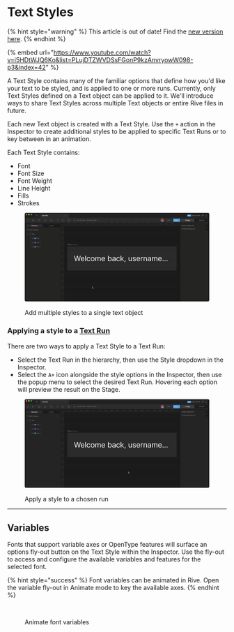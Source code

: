 # Text Styles

{% hint style="warning" %}
This article is out of date! Find the [new version here](https://rive.app/community/doc/text-styles/docHJzNUmJus).
{% endhint %}

{% embed url="https://www.youtube.com/watch?v=i5HDtWJQ6Ko&list=PLujDTZWVDSsFGonP9kzAnvryowW098-p3&index=42" %}

A Text Style contains many of the familiar options that define how you'd like your text to be styled, and is applied to one or more runs. Currently, only Text Styles defined on a Text object can be applied to it. We'll introduce ways to share Text Styles across multiple Text objects or entire Rive files in future.

Each new Text object is created with a Text Style. Use the `+` action in the Inspector to create additional styles to be applied to specific Text Runs or to key between in an animation.

Each Text Style contains:

* Font
* Font Size
* Font Weight
* Line Height
* Fills
* Strokes

<figure><img src="../../.gitbook/assets/2023-07-24 14.25.03.gif" alt=""><figcaption><p>Add multiple styles to a single text object</p></figcaption></figure>

### Applying a style to a [Text Run](text-runs.md)

There are two ways to apply a Text Style to a Text Run:

* Select the Text Run in the hierarchy, then use the Style dropdown in the Inspector.
* Select the `A+` icon alongside the style options in the Inspector, then use the popup menu to select the desired Text Run. Hovering each option will preview the result on the Stage.

<figure><img src="../../.gitbook/assets/2023-07-24 14.32.48.gif" alt=""><figcaption><p>Apply a style to a chosen run</p></figcaption></figure>

***

## Variables

Fonts that support variable axes or OpenType features will surface an options fly-out button on the Text Style within the Inspector. Use the fly-out to access and configure the available variables and features for the selected font.

{% hint style="success" %}
Font variables can be animated in Rive. Open the variable fly-out in Animate mode to key the available axes.
{% endhint %}

<figure><img src="../../.gitbook/assets/2023-07-24 14.34.33.gif" alt=""><figcaption><p>Animate font variables</p></figcaption></figure>
